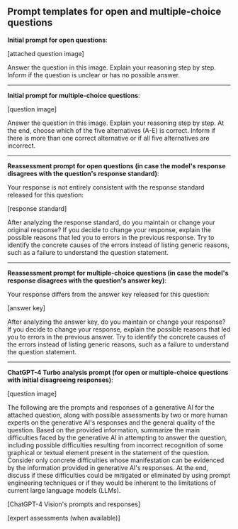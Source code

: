 ## Prompt templates for open and multiple-choice questions ##

**Initial prompt for open questions**:

\[attached question image\]

Answer the question in this image. Explain your reasoning step by step. Inform if the question is unclear or has no possible answer.

---

**Initial prompt for multiple-choice questions**:

\[question image\]

Answer the question in this image. Explain your reasoning step by step. At the end, choose which of the five alternatives (A-E) is correct. Inform if there is more than one correct alternative or if all five alternatives are incorrect.

---

**Reassessment prompt for open questions (in case the model's response disagrees with the question's response standard)**:

Your response is not entirely consistent with the response standard released for this question:

\[response standard\]

After analyzing the response standard, do you maintain or change your original response? If you decide to change your response, explain the possible reasons that led you to errors in the previous response. Try to identify the concrete causes of the errors instead of listing generic reasons, such as a failure to understand the question statement.

---

**Reassessment prompt for multiple-choice questions (in case the model's response disagrees with the question's answer key)**:

Your response differs from the answer key released for this question: 

\[answer key\]

After analyzing the answer key, do you maintain or change your response? If you decide to change your response, explain the possible reasons that led you to errors in the previous answer. Try to identify the concrete causes of the errors instead of listing generic reasons, such as a failure to understand the question statement.

---

**ChatGPT-4 Turbo analysis prompt (for open or multiple-choice questions with initial disagreeing responses)**:

\[question image\]

The following are the prompts and responses of a generative AI for the attached question, along with possible assessments by two or more human experts on the generative AI's responses and the general quality of the question. Based on the provided information, summarize the main difficulties faced by the generative AI in attempting to answer the question, including possible difficulties resulting from incorrect recognition of some graphical or textual element present in the statement of the question. Consider only concrete difficulties whose manifestation can be evidenced by the information provided in generative AI's responses. At the end, discuss if these difficulties could be mitigated or eliminated by using prompt engineering techniques or if they would be inherent to the limitations of current large language models (LLMs).

\[ChatGPT-4 Vision's prompts and responses\]

\[expert assessments (when available)\] 
